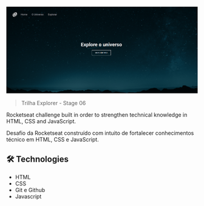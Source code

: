 ![preview](./.github/preview.png)

> Trilha Explorer - Stage 06

Rocketseat challenge built in order to strengthen technical knowledge in HTML, CSS and JavaScript.

Desafio da Rocketseat construído com intuito de fortalecer conhecimentos técnico em HTML, CSS e JavaScript.


## 🛠 Technologies

- HTML
- CSS
- Git e Github
- Javascript